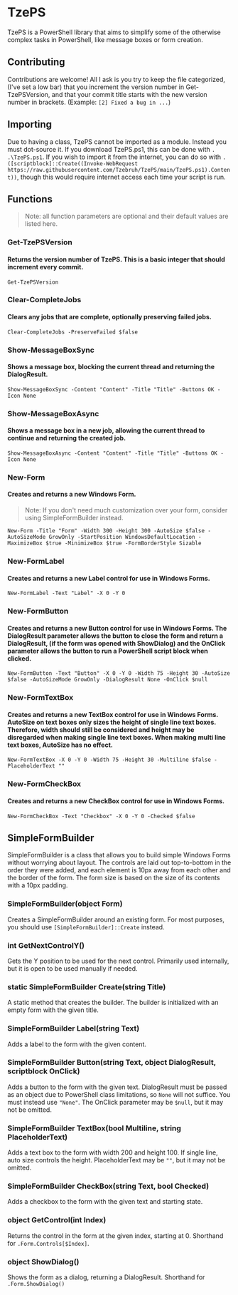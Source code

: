 # TzePS

TzePS is a PowerShell library that aims to simplify some of the otherwise complex tasks in PowerShell, like message boxes or form creation.

## Contributing

Contributions are welcome! All I ask is you try to keep the file categorized, (I've set a low bar) that you increment the version number in Get-TzePSVersion, and that your commit title starts with the new version number in brackets. (Example: `[2] Fixed a bug in ...`)

## Importing

Due to having a class, TzePS cannot be imported as a module. Instead you must dot-source it. If you download TzePS.ps1, this can be done with `. .\TzePS.ps1`. If you wish to import it from the internet, you can do so with `. ([scriptblock]::Create((Invoke-WebRequest https://raw.githubusercontent.com/Tzebruh/TzePS/main/TzePS.ps1).Content))`, though this would require internet access each time your script is run.

## Functions

> Note: all function parameters are optional and their default values are listed here.

### Get-TzePSVersion
#### Returns the version number of TzePS. This is a basic integer that should increment every commit.

```pwsh
Get-TzePSVersion
```

### Clear-CompleteJobs
#### Clears any jobs that are complete, optionally preserving failed jobs.

```pwsh
Clear-CompleteJobs -PreserveFailed $false
```

### Show-MessageBoxSync
#### Shows a message box, blocking the current thread and returning the DialogResult.

```pwsh
Show-MessageBoxSync -Content "Content" -Title "Title" -Buttons OK -Icon None
```

### Show-MessageBoxAsync
#### Shows a message box in a new job, allowing the current thread to continue and returning the created job.

```pwsh
Show-MessageBoxAsync -Content "Content" -Title "Title" -Buttons OK -Icon None
```

### New-Form
#### Creates and returns a new Windows Form.
> Note: If you don't need much customization over your form, consider using SimpleFormBuilder instead.

```pwsh
New-Form -Title "Form" -Width 300 -Height 300 -AutoSize $false -AutoSizeMode GrowOnly -StartPosition WindowsDefaultLocation -MaximizeBox $true -MinimizeBox $true -FormBorderStyle Sizable
```

### New-FormLabel
#### Creates and returns a new Label control for use in Windows Forms.

```pwsh
New-FormLabel -Text "Label" -X 0 -Y 0
```

### New-FormButton
#### Creates and returns a new Button control for use in Windows Forms. The DialogResult parameter allows the button to close the form and return a DialogResult, (if the form was opened with ShowDialog) and the OnClick parameter allows the button to run a PowerShell script block when clicked.

```pwsh
New-FormButton -Text "Button" -X 0 -Y 0 -Width 75 -Height 30 -AutoSize $false -AutoSizeMode GrowOnly -DialogResult None -OnClick $null
```

### New-FormTextBox
#### Creates and returns a new TextBox control for use in Windows Forms. AutoSize on text boxes only sizes the height of single line text boxes. Therefore, width should still be considered and height may be disregarded when making single line text boxes. When making multi line text boxes, AutoSize has no effect.

```pwsh
New-FormTextBox -X 0 -Y 0 -Width 75 -Height 30 -Multiline $false -PlaceholderText ""
```

### New-FormCheckBox
#### Creates and returns a new CheckBox control for use in Windows Forms.

```pwsh
New-FormCheckBox -Text "Checkbox" -X 0 -Y 0 -Checked $false
```

## SimpleFormBuilder

SimpleFormBuilder is a class that allows you to build simple Windows Forms without worrying about layout. The controls are laid out top-to-bottom in the order they were added, and each element is 10px away from each other and the border of the form. The form size is based on the size of its contents with a 10px padding.

### SimpleFormBuilder(object Form)
Creates a SimpleFormBuilder around an existing form. For most purposes, you should use `[SimpleFormBuilder]::Create` instead.

### int GetNextControlY()
Gets the Y position to be used for the next control. Primarily used internally, but it is open to be used manually if needed.

### static SimpleFormBuilder Create(string Title)
A static method that creates the builder. The builder is initialized with an empty form with the given title.

### SimpleFormBuilder Label(string Text)
Adds a label to the form with the given content.

### SimpleFormBuilder Button(string Text, object DialogResult, scriptblock OnClick)
Adds a button to the form with the given text. DialogResult must be passed as an object due to PowerShell class limitations, so `None` will not suffice. You must instead use `"None"`. The OnClick parameter may be `$null`, but it may not be omitted.

### SimpleFormBuilder TextBox(bool Multiline, string PlaceholderText)
Adds a text box to the form with width 200 and height 100. If single line, auto size controls the height. PlaceholderText may be `""`, but it may not be omitted.

### SimpleFormBuilder CheckBox(string Text, bool Checked)
Adds a checkbox to the form with the given text and starting state.

### object GetControl(int Index)
Returns the control in the form at the given index, starting at 0. Shorthand for `.Form.Controls[$Index]`.

### object ShowDialog()
Shows the form as a dialog, returning a DialogResult. Shorthand for `.Form.ShowDialog()`